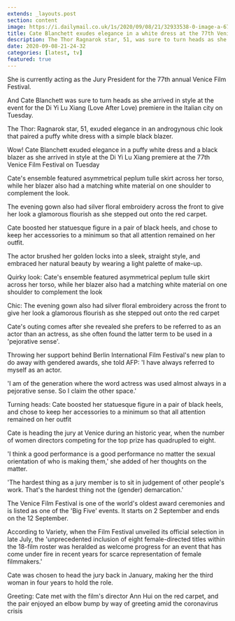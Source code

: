 ```yaml
---
extends: _layouts.post
section: content
image: https://i.dailymail.co.uk/1s/2020/09/08/21/32933538-0-image-a-67_1599596069472.jpg 
title: Cate Blanchett exudes elegance in a white dress at the 77th Venice Film Festival 
description: The Thor Ragnarok star, 51, was sure to turn heads as she arrived in style at the event for the Di Yi Lu Xiang (Love After Love) screening in the Italian city on Tuesday. 
date: 2020-09-08-21-24-32 
categories: [latest, tv] 
featured: true 
--- 
```

She is currently acting as the Jury President for the 77th annual Venice Film Festival.

And Cate Blanchett was sure to turn heads as she arrived in style at the event for the Di Yi Lu Xiang (Love After Love) premiere in the Italian city on Tuesday.

The Thor: Ragnarok star, 51, exuded elegance in an androgynous chic look that paired a puffy white dress with a simple black blazer.

Wow! Cate Blanchett exuded elegance in a puffy white dress and a black blazer as she arrived in style at the Di Yi Lu Xiang premiere at the 77th Venice Film Festival on Tuesday

Cate's ensemble featured asymmetrical peplum tulle skirt across her torso, while her blazer also had a matching white material on one shoulder to complement the look.

The evening gown also had silver floral embroidery across the front to give her look a glamorous flourish as she stepped out onto the red carpet.

Cate boosted her statuesque figure in a pair of black heels, and chose to keep her accessories to a minimum so that all attention remained on her outfit. 

The actor brushed her golden locks into a sleek, straight style, and embraced her natural beauty by wearing a light palette of make-up. 

Quirky look: Cate's ensemble featured asymmetrical peplum tulle skirt across her torso, while her blazer also had a matching white material on one shoulder to complement the look

Chic: The evening gown also had silver floral embroidery across the front to give her look a glamorous flourish as she stepped out onto the red carpet

Cate's outing comes after she revealed she prefers to be referred to as an actor than an actress, as she often found the latter term to be used in a 'pejorative sense'. 

Throwing her support behind Berlin International Film Festival's new plan to do away with gendered awards, she told AFP: 'I have always referred to myself as an actor. 

'I am of the generation where the word actress was used almost always in a pejorative sense. So I claim the other space.' 

Turning heads: Cate boosted her statuesque figure in a pair of black heels, and chose to keep her accessories to a minimum so that all attention remained on her outfit

Cate is heading the jury at Venice during an historic year, when the number of women directors competing for the top prize has quadrupled to eight.

'I think a good performance is a good performance no matter the sexual orientation of who is making them,' she added of her thoughts on the matter.

'The hardest thing as a jury member is to sit in judgement of other people's work. That's the hardest thing not the (gender) demarcation.' 

The Venice Film Festival is one of the world's oldest award ceremonies and is listed as one of the 'Big Five' events. It starts on 2 September and ends on the 12 September.

According to Variety, when the Film Festival unveiled its official selection in late July, the 'unprecedented inclusion of eight female-directed titles within the 18-film roster was heralded as welcome progress for an event that has come under fire in recent years for scarce representation of female filmmakers.'

Cate was chosen to head the jury back in January, making her the third woman in four years to hold the role.

Greeting: Cate met with the film's director Ann Hui on the red carpet, and the pair enjoyed an elbow bump by way of greeting amid the coronavirus crisis

